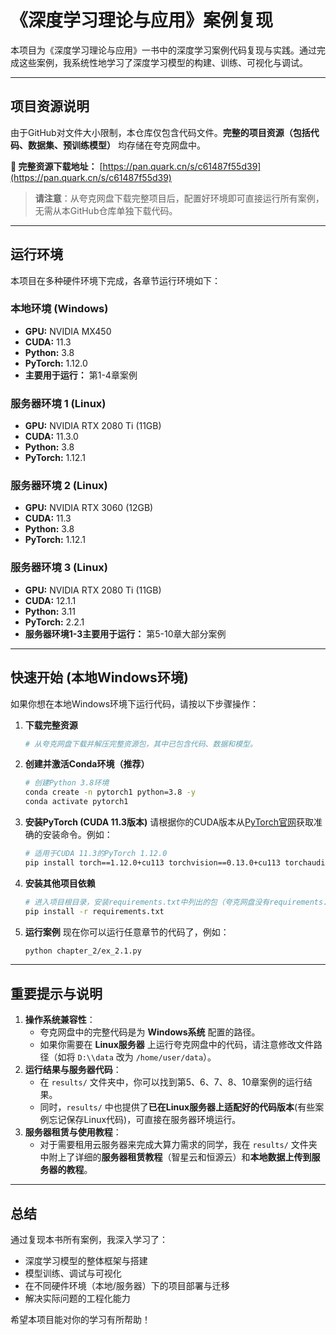 # 《深度学习理论与应用》案例复现

本项目为《深度学习理论与应用》一书中的深度学习案例代码复现与实践。通过完成这些案例，我系统性地学习了深度学习模型的构建、训练、可视化与调试。

---

## 项目资源说明

由于GitHub对文件大小限制，本仓库仅包含代码文件。**完整的项目资源（包括代码、数据集、预训练模型）** 均存储在夸克网盘中。

**🔗 完整资源下载地址：** [https://pan.quark.cn/s/c61487f55d39](https://pan.quark.cn/s/c61487f55d39)

> **请注意**：从夸克网盘下载完整项目后，配置好环境即可直接运行所有案例，无需从本GitHub仓库单独下载代码。

---

## 运行环境

本项目在多种硬件环境下完成，各章节运行环境如下：

### 本地环境 (Windows)

- **GPU:** NVIDIA MX450
- **CUDA:** 11.3
- **Python:** 3.8
- **PyTorch:** 1.12.0
- **主要用于运行：** 第1-4章案例

### 服务器环境 1 (Linux)

- **GPU:** NVIDIA RTX 2080 Ti (11GB)
- **CUDA:** 11.3.0
- **Python:** 3.8
- **PyTorch:** 1.12.1

### 服务器环境 2 (Linux)

- **GPU:** NVIDIA RTX 3060 (12GB)
- **CUDA:** 11.3
- **Python:** 3.8
- **PyTorch:** 1.12.1

### 服务器环境 3 (Linux)

- **GPU:** NVIDIA RTX 2080 Ti (11GB)
- **CUDA:** 12.1.1
- **Python:** 3.11
- **PyTorch:** 2.2.1
- **服务器环境1-3主要用于运行：** 第5-10章大部分案例

---

## 快速开始 (本地Windows环境)

如果你想在本地Windows环境下运行代码，请按以下步骤操作：

1. **下载完整资源**

   ```bash
   # 从夸克网盘下载并解压完整资源包，其中已包含代码、数据和模型。
   ```

2. **创建并激活Conda环境（推荐）**

   ```bash
   # 创建Python 3.8环境
   conda create -n pytorch1 python=3.8 -y
   conda activate pytorch1
   ```

3. **安装PyTorch (CUDA 11.3版本)**
   请根据你的CUDA版本从[PyTorch官网](https://pytorch.org/get-started/previous-versions/)获取准确的安装命令。例如：

   ```bash
   # 适用于CUDA 11.3的PyTorch 1.12.0
   pip install torch==1.12.0+cu113 torchvision==0.13.0+cu113 torchaudio==0.12.0 --extra-index-url https://download.pytorch.org/whl/cu113
   ```

4. **安装其他项目依赖**

   ```bash
   # 进入项目根目录，安装requirements.txt中列出的包（夸克网盘没有requirements.txt文件，需从该库中下载）
   pip install -r requirements.txt
   ```

5. **运行案例**
   现在你可以运行任意章节的代码了，例如：

   ```bash
   python chapter_2/ex_2.1.py
   ```

---

## 重要提示与说明

1.  **操作系统兼容性**：
    - 夸克网盘中的完整代码是为 **Windows系统** 配置的路径。
    - 如果你需要在 **Linux服务器** 上运行夸克网盘中的代码，请注意修改文件路径（如将 `D:\\data` 改为 `/home/user/data`）。
2.  **运行结果与服务器代码**：
    - 在 `results/` 文件夹中，你可以找到第5、6、7、8、10章案例的运行结果。
    - 同时，`results/` 中也提供了**已在Linux服务器上适配好的代码版本**(有些案例忘记保存Linux代码)，可直接在服务器环境运行。
3.  **服务器租赁与使用教程**：
    - 对于需要租用云服务器来完成大算力需求的同学，我在 `results/` 文件夹中附上了详细的**服务器租赁教程**（智星云和恒源云）和**本地数据上传到服务器的教程**。

---

## 总结

通过复现本书所有案例，我深入学习了：

- 深度学习模型的整体框架与搭建
- 模型训练、调试与可视化
- 在不同硬件环境（本地/服务器）下的项目部署与迁移
- 解决实际问题的工程化能力

希望本项目能对你的学习有所帮助！
